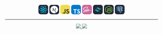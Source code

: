 <div id="header" align="center">
  <div id="techs">
      <img width="32" height="32" src="https://github.com/tandpfun/skill-icons/blob/main/icons/React-Dark.svg" alt="React Badge"/>
      <img width="32" height="32" src="https://github.com/tandpfun/skill-icons/blob/main/icons/NextJS-Dark.svg" alt="NextJS Badge"/>
      <img width="32" height="32" src="https://github.com/tandpfun/skill-icons/blob/main/icons/JavaScript.svg" alt="JavaScript Badge"/>
      <img width="32" height="32" src="https://github.com/tandpfun/skill-icons/blob/main/icons/TypeScript.svg" alt="TypeScript Badge"/>
      <img width="32" height="32" src="https://github.com/tandpfun/skill-icons/blob/main/icons/Sass.svg" alt="Sass Badge"/>
      <img width="32" height="32" src="https://github.com/tandpfun/skill-icons/blob/main/icons/TailwindCSS-Dark.svg" alt="Tailwind Badge"/>
      <img width="32" height="32" src="https://github.com/tandpfun/skill-icons/blob/main/icons/NodeJS-Dark.svg" alt="NodeJS Badge"/>
      <img width="32" height="32" src="https://github.com/tandpfun/skill-icons/blob/main/icons/PostgreSQL-Dark.svg" alt="PostgreSQL Badge"/>
  </div> 
</div>

---


<div align="center">
  <a href="https://github.com/LucasCintra10">
  <img height="180em" src="https://github-readme-stats-sigma-five.vercel.app/api?username=LucasCintra10&show_icons=true&theme=dark&include_all_commits=true&count_private=true&hide_border=true"/>
  <img height="180em" src="https://github-readme-stats.vercel.app/api/top-langs/?username=LucasCintra10&layout=compact&langs_count=7&theme=dark&hide_border=true"/>
</div>
